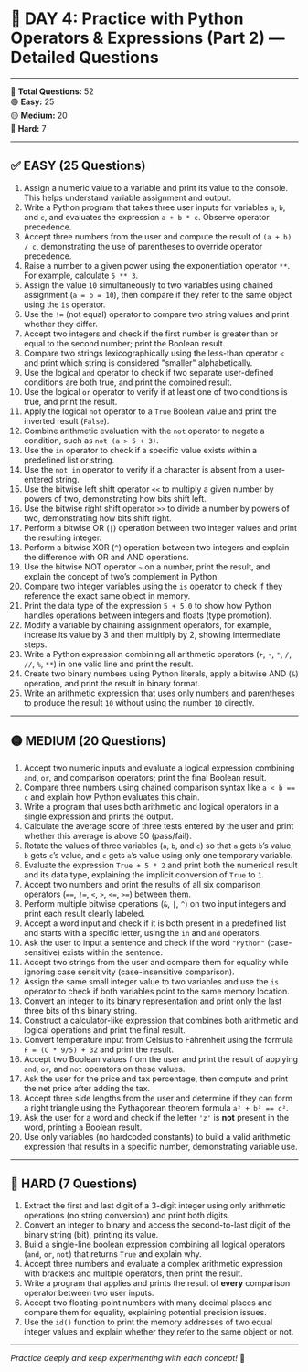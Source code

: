 # 🐍 DAY 4: Practice with Python Operators & Expressions (Part 2) — Detailed Questions

---

🔹 **Total Questions:** 52  
🟢 **Easy:** 25  
🟡 **Medium:** 20  
🔴 **Hard:** 7  

---

## ✅ EASY (25 Questions)

1. Assign a numeric value to a variable and print its value to the console. This helps understand variable assignment and output.  
2. Write a Python program that takes three user inputs for variables `a`, `b`, and `c`, and evaluates the expression `a + b * c`. Observe operator precedence.  
3. Accept three numbers from the user and compute the result of `(a + b) / c`, demonstrating the use of parentheses to override operator precedence.  
4. Raise a number to a given power using the exponentiation operator `**`. For example, calculate `5 ** 3`.  
5. Assign the value `10` simultaneously to two variables using chained assignment (`a = b = 10`), then compare if they refer to the same object using the `is` operator.  
6. Use the `!=` (not equal) operator to compare two string values and print whether they differ.  
7. Accept two integers and check if the first number is greater than or equal to the second number; print the Boolean result.  
8. Compare two strings lexicographically using the less-than operator `<` and print which string is considered "smaller" alphabetically.  
9. Use the logical `and` operator to check if two separate user-defined conditions are both true, and print the combined result.  
10. Use the logical `or` operator to verify if at least one of two conditions is true, and print the result.  
11. Apply the logical `not` operator to a `True` Boolean value and print the inverted result (`False`).  
12. Combine arithmetic evaluation with the `not` operator to negate a condition, such as `not (a > 5 + 3)`.  
13. Use the `in` operator to check if a specific value exists within a predefined list or string.  
14. Use the `not in` operator to verify if a character is absent from a user-entered string.  
15. Use the bitwise left shift operator `<<` to multiply a given number by powers of two, demonstrating how bits shift left.  
16. Use the bitwise right shift operator `>>` to divide a number by powers of two, demonstrating how bits shift right.  
17. Perform a bitwise OR (`|`) operation between two integer values and print the resulting integer.  
18. Perform a bitwise XOR (`^`) operation between two integers and explain the difference with OR and AND operations.  
19. Use the bitwise NOT operator `~` on a number, print the result, and explain the concept of two’s complement in Python.  
20. Compare two integer variables using the `is` operator to check if they reference the exact same object in memory.  
21. Print the data type of the expression `5 + 5.0` to show how Python handles operations between integers and floats (type promotion).  
22. Modify a variable by chaining assignment operators, for example, increase its value by 3 and then multiply by 2, showing intermediate steps.  
23. Write a Python expression combining all arithmetic operators (`+`, `-`, `*`, `/`, `//`, `%`, `**`) in one valid line and print the result.  
24. Create two binary numbers using Python literals, apply a bitwise AND (`&`) operation, and print the result in binary format.  
25. Write an arithmetic expression that uses only numbers and parentheses to produce the result `10` without using the number `10` directly.  

---

## 🟡 MEDIUM (20 Questions)

1. Accept two numeric inputs and evaluate a logical expression combining `and`, `or`, and comparison operators; print the final Boolean result.  
2. Compare three numbers using chained comparison syntax like `a < b == c` and explain how Python evaluates this chain.  
3. Write a program that uses both arithmetic and logical operators in a single expression and prints the output.  
4. Calculate the average score of three tests entered by the user and print whether this average is above 50 (pass/fail).  
5. Rotate the values of three variables (`a`, `b`, and `c`) so that `a` gets `b`’s value, `b` gets `c`’s value, and `c` gets `a`’s value using only one temporary variable.  
6. Evaluate the expression `True + 5 * 2` and print both the numerical result and its data type, explaining the implicit conversion of `True` to `1`.  
7. Accept two numbers and print the results of all six comparison operators (`==`, `!=`, `<`, `>`, `<=`, `>=`) between them.  
8. Perform multiple bitwise operations (`&`, `|`, `^`) on two input integers and print each result clearly labeled.  
9. Accept a word input and check if it is both present in a predefined list and starts with a specific letter, using the `in` and `and` operators.  
10. Ask the user to input a sentence and check if the word `"Python"` (case-sensitive) exists within the sentence.  
11. Accept two strings from the user and compare them for equality while ignoring case sensitivity (case-insensitive comparison).  
12. Assign the same small integer value to two variables and use the `is` operator to check if both variables point to the same memory location.  
13. Convert an integer to its binary representation and print only the last three bits of this binary string.  
14. Construct a calculator-like expression that combines both arithmetic and logical operations and print the final result.  
15. Convert temperature input from Celsius to Fahrenheit using the formula `F = (C * 9/5) + 32` and print the result.  
16. Accept two Boolean values from the user and print the result of applying `and`, `or`, and `not` operators on these values.  
17. Ask the user for the price and tax percentage, then compute and print the net price after adding the tax.  
18. Accept three side lengths from the user and determine if they can form a right triangle using the Pythagorean theorem formula `a² + b² == c²`.  
19. Ask the user for a word and check if the letter `'z'` is **not** present in the word, printing a Boolean result.  
20. Use only variables (no hardcoded constants) to build a valid arithmetic expression that results in a specific number, demonstrating variable use.  

---

## 🔴 HARD (7 Questions)

1. Extract the first and last digit of a 3-digit integer using only arithmetic operations (no string conversion) and print both digits.  
2. Convert an integer to binary and access the second-to-last digit of the binary string (bit), printing its value.  
3. Build a single-line boolean expression combining all logical operators (`and`, `or`, `not`) that returns `True` and explain why.  
4. Accept three numbers and evaluate a complex arithmetic expression with brackets and multiple operators, then print the result.  
5. Write a program that applies and prints the result of **every** comparison operator between two user inputs.  
6. Accept two floating-point numbers with many decimal places and compare them for equality, explaining potential precision issues.  
7. Use the `id()` function to print the memory addresses of two equal integer values and explain whether they refer to the same object or not.  

---

*Practice deeply and keep experimenting with each concept!* 🚀
